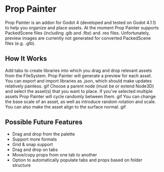 # Prop Painter
Prop Painter is an addon for Godot 4 (developed and tested on Godot 4.1.1) to help you organize and place assets. At the moment Prop Painter supports PackedScene files (including .glb and .fbx) and .res files. Unfortunately, preview images are currently not generated for converted PackedScene files (e.g. .glb).

## How It Works
Add tabs to create libraries into which you drag and drop relevant assets from the FileSystem. Prop Painter will generate a preview for each asset. You can export and import libraries as .json, which should make updates relatively painless.
 gif
Choose a parent node (must be or extend Node3D) and select the asset(s) that you want to place. If you've selected multiple assets Prop Painter will cycle randomly between them.
 gif
You can change the base scale of an asset, as well as introduce random rotation and scale. You can also make the asset align to the surface normal.
 gif

 ## Possible Future Features
* Drag and drop from the palette
* Support more formats
* Grid & snap support
* Drag and drop on tabs
* Move/copy props from one tab to another
* Option to automatically populate tabs and props based on folder structure
 
